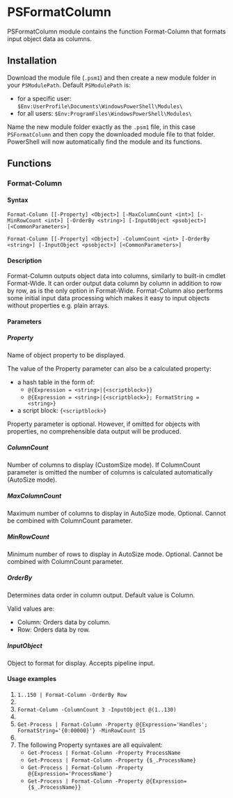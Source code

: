 # PSFormatColumn
PSFormatColumn module contains the function Format-Column that formats input object data as columns.
## Installation
Download the module file (`.psm1`) and then create a new module folder in your `PSModulePath`. Default `PSModulePath` is:

- for a specific user: `$Env:UserProfile\Documents\WindowsPowerShell\Modules\`
- for all users: `$Env:ProgramFiles\WindowsPowerShell\Modules\`

Name the new module folder exactly as the `.psm1` file, in this case `PSFormatColumn` and then copy the downloaded module file to that folder. PowerShell will now automatically find the module and its functions.
## Functions
### Format-Column
#### Syntax

`Format-Column [[-Property] <Object>] [-MaxColumnCount <int>] [-MinRowCount <int>] [-OrderBy <string>] [-InputObject <psobject>] [<CommonParameters>]`


`Format-Column [[-Property] <Object>] -ColumnCount <int> [-OrderBy <string>] [-InputObject <psobject>] [<CommonParameters>]`

#### Description
Format-Column outputs object data into columns, similarly to built-in cmdlet Format-Wide. It can order output data column by column in addition to row by row, as is the only option in Format-Wide. Format-Column also performs some initial input data processing which makes it easy to input objects without properties e.g. plain arrays.
#### Parameters
##### Property
Name of object property to be displayed.
 
The value of the Property parameter can also be a calculated property:
- a hash table in the form of:
    - `@{Expression = <string>|{<scriptblock>}}`
    - `@{Expression = <string>|{<scriptblock>}; FormatString = <string>}`
- a script block: `{<scriptblock>}`
 
Property parameter is optional. However, if omitted for objects with properties, no comprehensible data output will be produced.
##### ColumnCount
Number of columns to display (CustomSize mode). If ColumnCount parameter is omitted the number of columns is calculated automatically (AutoSize mode).
##### MaxColumnCount
Maximum number of columns to display in AutoSize mode. Optional. Cannot be combined with ColumnCount parameter.
##### MinRowCount
Minimum number of rows to display in AutoSize mode. Optional. Cannot be combined with ColumnCount parameter.
##### OrderBy
Determines data order in column output. Default value is Column.

Valid values are:
- Column: Orders data by column.
- Row: Orders data by row.
##### InputObject
Object to format for display. Accepts pipeline input.
#### Usage examples
1. `1..150 | Format-Column -OrderBy Row`
2. 
3. `Format-Column -ColumnCount 3 -InputObject @(1..130)`
4. 
5. `Get-Process | Format-Column -Property @{Expression='Handles'; FormatString='{0:00000}'} -MinRowCount 15`
6. 
7. The following Property syntaxes are all equivalent:
   - `Get-Process | Format-Column -Property ProcessName`
   - `Get-Process | Format-Column -Property {$_.ProcessName}`
   - `Get-Process | Format-Column -Property @{Expression='ProcessName'}`
   - `Get-Process | Format-Column -Property @{Expression={$_.ProcessName}}`
